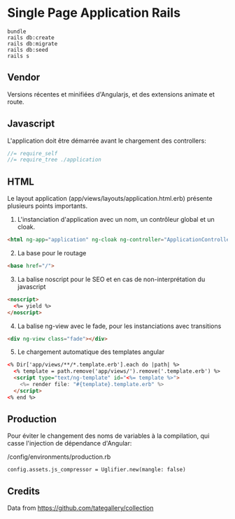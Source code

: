 # Single Page Application Rails

```
bundle
rails db:create
rails db:migrate
rails db:seed
rails s
```

## Vendor

Versions récentes et minifiées d'Angularjs, et des extensions animate et route.

## Javascript

L'application doit être démarrée avant le chargement des controllers:

```js
//= require_self
//= require_tree ./application
```

## HTML

Le layout application (app/views/layouts/application.html.erb) présente plusieurs points importants.

1. L'instanciation d'application avec un nom, un contrôleur global et un cloak.

```html
<html ng-app="application" ng-cloak ng-controller="ApplicationController">
```

2. La base pour le routage
```html
<base href="/">
```

3. La balise noscript pour le SEO et en cas de non-interprétation du javascript

```html
<noscript>
  <%= yield %>
</noscript>
```

4. La balise ng-view avec le fade, pour les instanciations avec transitions

```html
<div ng-view class="fade"></div>
```

5. Le chargement automatique des templates angular

```html
<% Dir['app/views/**/*.template.erb'].each do |path| %>
  <% template = path.remove('app/views/').remove('.template.erb') %>
  <script type="text/ng-template" id="<%= template %>">
    <%= render file: "#{template}.template.erb" %>
  </script>
<% end %>
```

## Production

Pour éviter le changement des noms de variables à la compilation, qui casse l'injection de dépendance d'Angular:

/config/environments/production.rb

    config.assets.js_compressor = Uglifier.new(mangle: false)

## Credits

Data from https://github.com/tategallery/collection
